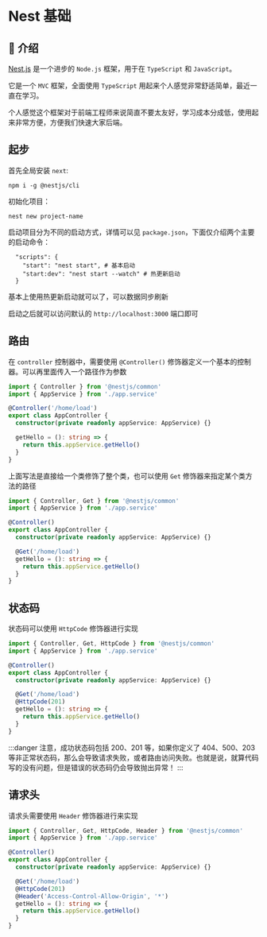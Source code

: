 # Nest 基础

## 🤗 介绍

[Nest.js](https://github.com/nestjs/nest) 是一个进步的 `Node.js` 框架，用于在 `TypeScript` 和 `JavaScript`。

它是一个 `MVC` 框架，全面使用 `TypeScript` 用起来个人感觉非常舒适简单，最近一直在学习。

个人感觉这个框架对于前端工程师来说简直不要太友好，学习成本分成低，使用起来非常方便，方便我们快速大家后端。

## 起步

首先全局安装 `next`:

```shell
npm i -g @nestjs/cli
```

初始化项目：

```shell
nest new project-name
```

启动项目分为不同的启动方式，详情可以见 `package.json`，下面仅介绍两个主要的启动命令：

```shell
  "scripts": {
    "start": "nest start", # 基本启动
    "start:dev": "nest start --watch" # 热更新启动
  }
```

基本上使用热更新启动就可以了，可以数据同步刷新

启动之后就可以访问默认的 `http://localhost:3000` 端口即可

## 路由

在 `controller` 控制器中，需要使用 `@Controller()` 修饰器定义一个基本的控制器。可以再里面传入一个路径作为参数

```ts
import { Controller } from '@nestjs/common'
import { AppService } from './app.service'

@Controller('/home/load')
export class AppController {
  constructor(private readonly appService: AppService) {}

  getHello = (): string => {
    return this.appService.getHello()
  }
}
```

上面写法是直接给一个类修饰了整个类，也可以使用 `Get` 修饰器来指定某个类方法的路径

```ts
import { Controller, Get } from '@nestjs/common'
import { AppService } from './app.service'

@Controller()
export class AppController {
  constructor(private readonly appService: AppService) {}

  @Get('/home/load')
  getHello = (): string => {
    return this.appService.getHello()
  }
}
```

## 状态码

状态码可以使用 `HttpCode` 修饰器进行实现

```ts
import { Controller, Get, HttpCode } from '@nestjs/common'
import { AppService } from './app.service'

@Controller()
export class AppController {
  constructor(private readonly appService: AppService) {}

  @Get('/home/load')
  @HttpCode(201)
  getHello = (): string => {
    return this.appService.getHello()
  }
}
```

:::danger
注意，成功状态码包括 200、201 等，如果你定义了 404、500、203 等非正常状态码，那么会导致请求失败，或者路由访问失败。也就是说，就算代码写的没有问题，但是错误的状态码仍会导致抛出异常！
:::

## 请求头

请求头需要使用 `Header` 修饰器进行来实现

```ts
import { Controller, Get, HttpCode, Header } from '@nestjs/common'
import { AppService } from './app.service'

@Controller()
export class AppController {
  constructor(private readonly appService: AppService) {}

  @Get('/home/load')
  @HttpCode(201)
  @Header('Access-Control-Allow-Origin', '*')
  getHello = (): string => {
    return this.appService.getHello()
  }
}
```
